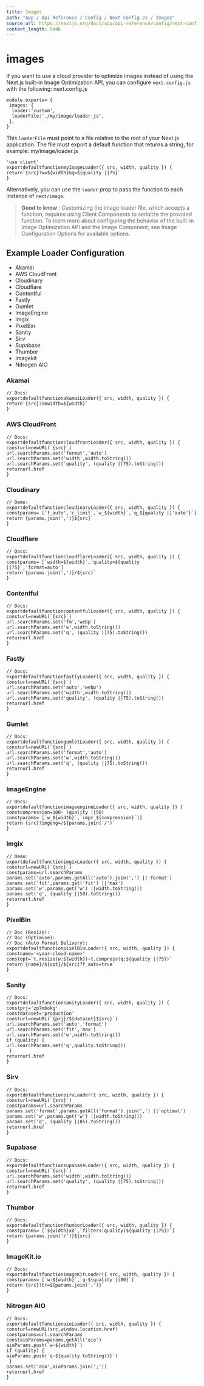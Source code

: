 ```yaml
---
title: Images
path: "App / Api Reference / Config / Next Config Js / Images"
source_url: https://nextjs.org/docs/app/api-reference/config/next-config-js/images
content_length: 5446
---
```


# images
If you want to use a cloud provider to optimize images instead of using the Next.js built-in Image Optimization API, you can configure `next.config.js` with the following:
next.config.js
```
module.exports= {
 images: {
  loader:'custom',
  loaderFile:'./my/image/loader.js',
 },
}
```

This `loaderFile` must point to a file relative to the root of your Next.js application. The file must export a default function that returns a string, for example:
my/image/loader.js
```
'use client'
exportdefaultfunctionmyImageLoader({ src, width, quality }) {
return`{src}?w=${width}&q=${quality ||75}`
}
```

Alternatively, you can use the `loader` prop to pass the function to each instance of `next/image`.
> **Good to know** : Customizing the image loader file, which accepts a function, requires using Client Components to serialize the provided function.
To learn more about configuring the behavior of the built-in Image Optimization API and the Image Component, see Image Configuration Options for available options.
## Example Loader Configuration
  * Akamai
  * AWS CloudFront
  * Cloudinary
  * Cloudflare
  * Contentful
  * Fastly
  * Gumlet
  * ImageEngine
  * Imgix
  * PixelBin
  * Sanity
  * Sirv
  * Supabase
  * Thumbor
  * Imagekit
  * Nitrogen AIO


### Akamai
```
// Docs: 
exportdefaultfunctionakamaiLoader({ src, width, quality }) {
return`{src}?imwidth=${width}`
}
```

### AWS CloudFront
```
// Docs: 
exportdefaultfunctioncloudfrontLoader({ src, width, quality }) {
consturl=newURL(`{src}`)
url.searchParams.set('format','auto')
url.searchParams.set('width',width.toString())
url.searchParams.set('quality', (quality ||75).toString())
returnurl.href
}
```

### Cloudinary
```
// Demo: 
exportdefaultfunctioncloudinaryLoader({ src, width, quality }) {
constparams= ['f_auto','c_limit',`w_${width}`,`q_${quality ||'auto'}`]
return`{params.join(',')}${src}`
}
```

### Cloudflare
```
// Docs: 
exportdefaultfunctioncloudflareLoader({ src, width, quality }) {
constparams= [`width=${width}`,`quality=${quality ||75}`,'format=auto']
return`{params.join(',')}/${src}`
}
```

### Contentful
```
// Docs: 
exportdefaultfunctioncontentfulLoader({ src, width, quality }) {
consturl=newURL(`{src}`)
url.searchParams.set('fm','webp')
url.searchParams.set('w',width.toString())
url.searchParams.set('q', (quality ||75).toString())
returnurl.href
}
```

### Fastly
```
// Docs: 
exportdefaultfunctionfastlyLoader({ src, width, quality }) {
consturl=newURL(`{src}`)
url.searchParams.set('auto','webp')
url.searchParams.set('width',width.toString())
url.searchParams.set('quality', (quality ||75).toString())
returnurl.href
}
```

### Gumlet
```
// Docs: 
exportdefaultfunctiongumletLoader({ src, width, quality }) {
consturl=newURL(`{src}`)
url.searchParams.set('format','auto')
url.searchParams.set('w',width.toString())
url.searchParams.set('q', (quality ||75).toString())
returnurl.href
}
```

### ImageEngine
```
// Docs: 
exportdefaultfunctionimageengineLoader({ src, width, quality }) {
constcompression=100- (quality ||50)
constparams= [`w_${width}`,`cmpr_${compression}`)]
return`{src}?imgeng=/${params.join('/')`
}
```

### Imgix
```
// Demo: 
exportdefaultfunctionimgixLoader({ src, width, quality }) {
consturl=newURL(`{src}`)
constparams=url.searchParams
params.set('auto',params.getAll('auto').join(',') ||'format')
params.set('fit',params.get('fit') ||'max')
params.set('w',params.get('w') ||width.toString())
params.set('q', (quality ||50).toString())
returnurl.href
}
```

### PixelBin
```
// Doc (Resize): 
// Doc (Optimise): 
// Doc (Auto Format Delivery): 
exportdefaultfunctionpixelBinLoader({ src, width, quality }) {
constname='<your-cloud-name>'
constopt=`t.resize(w:${width})~t.compress(q:${quality ||75})`
return`{name}/${opt}/${src}?f_auto=true`
}
```

### Sanity
```
// Docs: 
exportdefaultfunctionsanityLoader({ src, width, quality }) {
constprj='zp7mbokg'
constdataset='production'
consturl=newURL(`{prj}/${dataset}${src}`)
url.searchParams.set('auto','format')
url.searchParams.set('fit','max')
url.searchParams.set('w',width.toString())
if (quality) {
url.searchParams.set('q',quality.toString())
 }
returnurl.href
}
```

### Sirv
```
// Docs: 
exportdefaultfunctionsirvLoader({ src, width, quality }) {
consturl=newURL(`{src}`)
constparams=url.searchParams
params.set('format',params.getAll('format').join(',') ||'optimal')
params.set('w',params.get('w') ||width.toString())
params.set('q', (quality ||85).toString())
returnurl.href
}
```

### Supabase
```
// Docs: 
exportdefaultfunctionsupabaseLoader({ src, width, quality }) {
consturl=newURL(`{src}`)
url.searchParams.set('width',width.toString())
url.searchParams.set('quality', (quality ||75).toString())
returnurl.href
}
```

### Thumbor
```
// Docs: 
exportdefaultfunctionthumborLoader({ src, width, quality }) {
constparams= [`${width}x0`,`filters:quality(${quality ||75})`]
return`{params.join('/')}${src}`
}
```

### ImageKit.io
```
// Docs: 
exportdefaultfunctionimageKitLoader({ src, width, quality }) {
constparams= [`w-${width}`,`q-${quality ||80}`]
return`{src}?tr=${params.join(',')}`
}
```

### Nitrogen AIO
```
// Docs: 
exportdefaultfunctionaioLoader({ src, width, quality }) {
consturl=newURL(src,window.location.href)
constparams=url.searchParams
constaioParams=params.getAll('aio')
aioParams.push(`w-${width}`)
if (quality) {
aioParams.push(`q-${quality.toString()}`)
 }
params.set('aio',aioParams.join(';'))
returnurl.href
}
```
